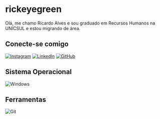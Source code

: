 # rickeyegreen

Olá, me chamo Ricardo Alves e sou graduado em Recursos Humanos na UNICSUL e estou migrando de área. 

## Conecte-se comigo
[![Instagram](https://img.shields.io/badge/Instagram-000?style=for-the-badge&logo=instagram)](https://www.instagram.com/riialves/)
[![LinkedIn](https://img.shields.io/badge/LinkedIn-000?style=for-the-badge&logo=linkedin&logoColor=0E76A8)](https://www.linkedin.com/in/ricardo-alves-ribeiro-124a13138)
[![GitHub](https://img.shields.io/badge/GitHub-100000?style=for-the-badge&logo=github&logoColor=white)](https://github.com/rickeyegreen)

## Sistema Operacional
![Windows](https://img.shields.io/badge/Windows-000?style=for-the-badge&logo=windows&logoColor=2CA5E0)

## Ferramentas
![Git](https://img.shields.io/badge/GIT-E44C30?style=for-the-badge&logo=git&logoColor=white)